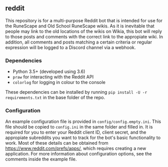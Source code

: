 ## reddit
This repository is for a multi-purpose Reddit bot that is intended for use for the RuneScape and Old School RuneScape wikis. As it is inevitable that people may link to the old locations of the wikis on Wikia, this bot will reply to those posts and comments with the correct link to the appropiate wiki. In addition, all comments and posts matching a certain criteria or regular expression will be logged to a Discord channel via a webhook.

### Dependencies
* Python 3.5+ (developed using 3.6)
* `praw` for interacting with the Reddit API
* `colorlog` for logging in colour to the console

These dependencies can be installed by running `pip install -U -r requirements.txt` in the base folder of the repo.

### Configuration
An example configuration file is provided in `config/config.empty.ini`. This file should be copied to `config.ini` in the same folder and filled in. It is required for you to enter your Reddit client ID, client secret, and the appropiate subreddits you want to track for the bot's basic functionality to work. Most of these details can be obtained from https://www.reddit.com/prefs/apps/, which requires creating a new application. For more information about configuration options, see the comments inside the example file.